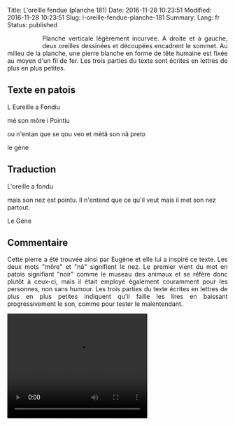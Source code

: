 Title: L'oreille fendue (planche 181)
Date: 2016-11-28 10:23:51
Modified: 2016-11-28 10:23:51
Slug: l-oreille-fendue-planche-181
Summary: 
Lang: fr
Status: published


<figure class="image-block" style="float: left;">
  <img alt="" src="{static}/images/planche_181.png">
  <figcaption style="max-width: 215px"></figcaption>
</figure>
<p style="text-align:justify;">Planche verticale légèrement incurvée. A droite et à gauche, deux oreilles dessinées et découpées encadrent le sommet. Au milieu de la planche, une pierre blanche en forme de tête humaine est fixée au moyen d'un fil de fer. Les trois parties du texte sont écrites en lettres de plus en plus petites.</p>

## Texte en patois
L Eureille a Fondiu

mé son môre i Pointiu

ou n'entan que se qou veo et mètâ son nâ preto

le gène

## Traduction
L'oreille a fondu

mais son nez est pointu.
 Il n'entend que ce qu'il veut  mais il met son nez partout.

Le Gène

## Commentaire
<p style="text-align:justify;">Cette pierre a été trouvée ainsi par Eugène et elle lui a inspiré ce texte.
Les deux mots "môre" et "nâ" signifient le nez. Le premier vient du mot en patois signifiant "noir" comme le museau des animaux et se réfère donc plutôt à ceux-ci, mais il était employé également couramment pour les personnes, non sans humour.
Les trois parties du texte écrites en lettres de plus en plus petites indiquent qu'il faille les lires en baissant progressivement le son, comme pour tester le malentendant.  </p>








<video width="320" height="240" controls>
  <source src="https://d1njpgd0ygatdn.cloudfront.net/video_181.mp4" type="video/mp4">
</video>
